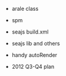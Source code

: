 

 - arale class
 - spm
 - seajs build.xml
 - seajs lib and others


 - handy autoRender


 - 2012 Q3-Q4 plan
